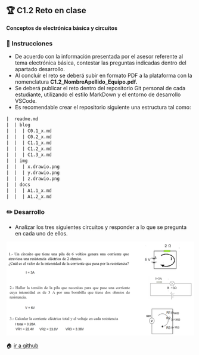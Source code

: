 ## :trophy: C1.2 Reto en clase

**Conceptos de electrónica básica y circuitos**

### :blue_book: Instrucciones

- De acuerdo con la información presentada por el asesor referente al tema electrónica básica, contestar las preguntas indicadas dentro del apartado desarrollo.
- Al concluir el reto se deberá subir en formato PDF a la plataforma con la nomenclatura **C1.2_NombreApellido_Equipo.pdf.**
- Se deberá publicar el reto dentro del repositorio Git personal de cada estudiante, utilizando el estilo MarkDown y el entorno de desarrollo VSCode.
- Es recomendable crear el repositorio siguiente una estructura tal como:
```
|  readme.md
|  | blog
|  |  | C0.1_x.md
|  |  | C0.2_x.md
|  |  | C1.1_x.md
|  |  | C1.2_x.md
|  |  | C1.3_x.md
|  | img
|  |  | x.drawio.png
|  |  | y.drawio.png
|  |  | z.drawio.png
|  | docs
|  |  | A1.1_x.md
|  |  | A1.2_x.md
```

### :pencil2: Desarrollo

- Analizar los tres siguientes circuitos y responder a lo que se pregunta en cada uno de ellos.

![Cuestionario_Parte1](/img/C1.x_ElectronicaBasicaCircuitos_Parte1.png)

:house: [ir a github](https://github.com/Gabriel123x/Sistemas_Programables.git)
